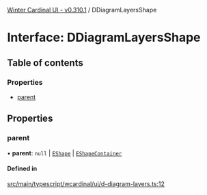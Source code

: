 [Winter Cardinal UI - v0.310.1](../index.md) / DDiagramLayersShape

# Interface: DDiagramLayersShape

## Table of contents

### Properties

- [parent](DDiagramLayersShape.md#parent)

## Properties

### parent

• **parent**: ``null`` \| [`EShape`](EShape.md) \| [`EShapeContainer`](../classes/EShapeContainer.md)

#### Defined in

[src/main/typescript/wcardinal/ui/d-diagram-layers.ts:12](https://github.com/winter-cardinal/winter-cardinal-ui/blob/v0.310.1/src/main/typescript/wcardinal/ui/d-diagram-layers.ts#L12)

